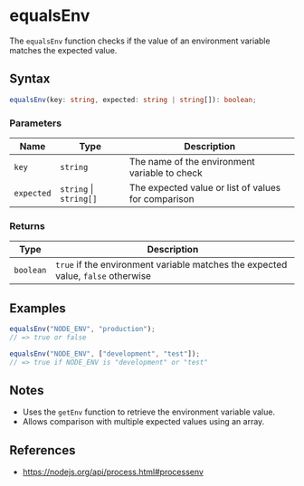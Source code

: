 # equalsEnv

The `equalsEnv` function checks if the value of an environment variable matches the expected value.

## Syntax

```typescript
equalsEnv(key: string, expected: string | string[]): boolean;
```

### Parameters

| Name        | Type                  | Description                                              |
| ----------- | --------------------- | -------------------------------------------------------- |
| `key`       | `string`              | The name of the environment variable to check            |
| `expected`  | `string` \| `string[]` | The expected value or list of values for comparison      |

### Returns

| Type       | Description                                                         |
| ---------- | ------------------------------------------------------------------- |
| `boolean`  | `true` if the environment variable matches the expected value, `false` otherwise |

## Examples

```typescript
equalsEnv("NODE_ENV", "production");
// => true or false

equalsEnv("NODE_ENV", ["development", "test"]);
// => true if NODE_ENV is "development" or "test"
```

## Notes

* Uses the `getEnv` function to retrieve the environment variable value.
* Allows comparison with multiple expected values using an array.

## References

* https://nodejs.org/api/process.html#processenv